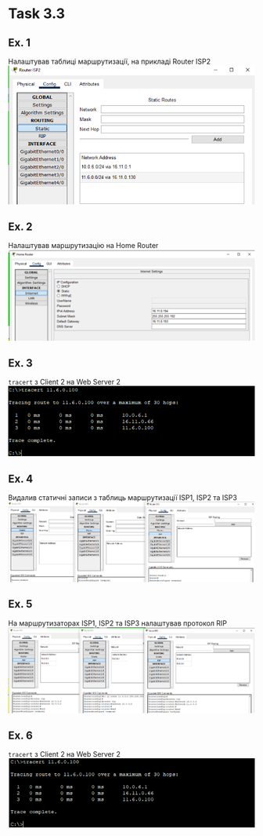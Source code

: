 # Task 3.3

## Ex. 1
Налаштував таблиці маршрутизації, на прикладі Router ISP2
![RoutingTable](./screenshots/1.png)

## Ex. 2
Налаштував маршрутизацію на Home Router
![HomeRouter](./screenshots/2.png)

## Ex. 3
`tracert` з Client 2 на Web Server 2
![tracert1](./screenshots/3.png)

## Ex. 4
Видалив статичні записи з таблиць маршрутизації ISP1, ISP2 та ISP3
![RemovingStaticRouting](./screenshots/4.png)

## Ex. 5
На  маршрутизаторах ISP1,  ISP2  та  ISP3  налаштував  протокол  RIP
![RIP](./screenshots/5.png)

## Ex. 6
`tracert` з Client 2 на Web Server 2
![tracert1](./screenshots/6.png)